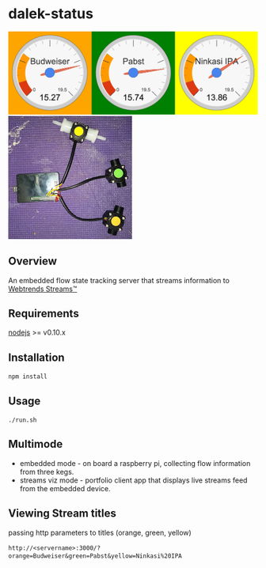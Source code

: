 dalek-status
==========

![initial](initial.png)
![initial](black_box.png)

Overview
--------

An embedded flow state tracking server that streams information to [Webtrends Streams™](http://www.webtrends.com/products/streams/)


Requirements
------------

[nodejs](https://nodejs.org/) >= v0.10.x


Installation
-------------

```
npm install
```

Usage
-----
```
./run.sh
```

Multimode
---------

* embedded mode - on board a raspberry pi, collecting flow information from three kegs.
* streams viz mode - portfolio client app that displays live streams feed from the embedded device.

Viewing Stream titles
---------------------
passing http parameters to titles (orange, green, yellow) 
```
http://<servername>:3000/?orange=Budweiser&green=Pabst&yellow=Ninkasi%20IPA
```


